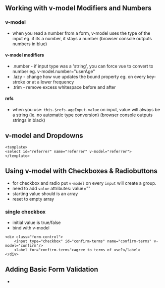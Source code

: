 ## Working with v-model Modifiers and Numbers

### v-model

- when you read a number from a form, v-model uses the type of the input eg. if its a number, it stays a number (browser console outputs numbers in blue)

#### v-model modifiers

- .number - if input type was a 'string', you can force vue to convert to number eg. v-model.number="userAge"
- .lazy - change how vue updates the bound property eg. on every key-stroke or at a lower frequency
- .trim - remove excess whitespace before and after

#### refs

- when you use: `this.$refs.ageInput.value` on input, value will always be a string (ie. no automatic type conversion) (browser console outputs strings in black)

## v-model and Dropdowns

```vue
<template>
<select id="referrer" name="referrer" v-model="referrer">
</template>
```

## Using v-model with Checkboxes & Radiobuttons

- for checkbox and radio put `v-model` on every `input` will create a group.
- need to add `value` attributes: value=""
- starting value should is an array
- reset to empty array

### single checkbox

- initial value is true/false
- bind with v-model

```vue
<div class="form-control">
    <input type="checkbox" id="confirm-terms" name="confirm-terms" v-model='confirm'/>
    <label for="confirm-terms">agree to terms of use?</label>
</div>
```

## Adding Basic Form Validation

-
